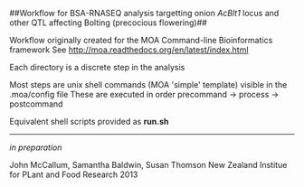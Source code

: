 ##Workflow for BSA-RNASEQ analysis targetting onion *AcBlt1* locus and other QTL affecting Bolting (precocious flowering)##

Workflow originally created for the MOA Command-line Bioinformatics framework
See http://moa.readthedocs.org/en/latest/index.html

Each directory is a discrete step in the analysis

Most steps are  unix shell commands (MOA 'simple' template) visible in the .moa/config file
These are executed in order precommand -> process -> postcommand

Equivalent shell scripts provided as **run.sh**

------------

*in preparation* 

John McCallum, Samantha Baldwin, Susan Thomson
New Zealand Institue for PLant and Food Research 2013
